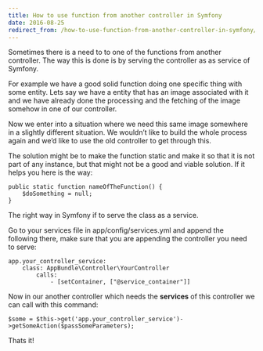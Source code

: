 ```yaml
---
title: How to use function from another controller in Symfony
date: 2016-08-25
redirect_from: /how-to-use-function-from-another-controller-in-symfony/
---
```

Sometimes there is a need to to one of the functions from another controller. The way this is done is by serving the controller as as service of Symfony.

For example we have a good solid function doing one specific thing with some entity. Lets say we have a entity that has an image associated with it and we have already done the processing and the fetching of the image somehow in one of our controller.

Now we enter into a situation where we need this same image somewhere in a slightly different situation. We wouldn’t like to build the whole process again and we’d like to use the old controller to get through this.

The solution might be to make the function static and make it so that it is not part of any instance, but that might not be a good and viable solution. If it helps you here is the way:

```
public static function nameOfTheFunction() {
    $doSomething = null;
}
```

The right way in Symfony if to serve the class as a service.

Go to your services file in app/config/services.yml and append the following there, make sure that you are appending the controller you need to serve:

```
app.your_controller_service:
    class: AppBundle\Controller\YourController
        calls:
            - [setContainer, ["@service_container"]]
```

Now in our another controller which needs the **services** of this controller we can call with this command:

```
$some = $this->get('app.your_controller_service')->getSomeAction($passSomeParameters);
```

Thats it!